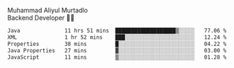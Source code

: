 Muhammad Aliyul Murtadlo
<br>
Backend Developer 👨‍💻
<br>
<!--START_SECTION:waka-->

```txt
Java              11 hrs 51 mins  ███████████████████▒░░░░░   77.06 %
XML               1 hr 52 mins    ███░░░░░░░░░░░░░░░░░░░░░░   12.24 %
Properties        38 mins         █░░░░░░░░░░░░░░░░░░░░░░░░   04.22 %
Java Properties   27 mins         ▓░░░░░░░░░░░░░░░░░░░░░░░░   03.00 %
JavaScript        11 mins         ▒░░░░░░░░░░░░░░░░░░░░░░░░   01.28 %
```

<!--END_SECTION:waka-->
